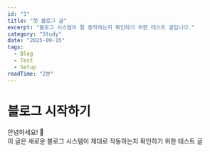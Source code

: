 ```yaml
---
id: "1"
title: "첫 블로그 글"
excerpt: "블로그 시스템이 잘 동작하는지 확인하기 위한 테스트 글입니다."
category: "Study"
date: "2025-09-15"
tags:
  - Blog
  - Test
  - Setup
readTime: "2분"
---
```


# 블로그 시작하기
안녕하세요! 🎉  
이 글은 새로운 블로그 시스템이 제대로 작동하는지 확인하기 위한 테스트 글
